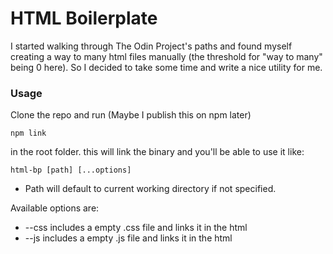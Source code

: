 # HTML Boilerplate

I started walking through The Odin Project's paths and found myself creating a way to many html files manually (the threshold for "way to many" being 0 here). So I decided to take some time and write a nice utility for me.

### Usage

Clone the repo and run (Maybe I publish this on npm later)

```
npm link
```

in the root folder. this will link the binary and you'll be able to use it like:

```
html-bp [path] [...options]
```

- Path will default to current working directory if not specified.

Available options are:
- --css includes a empty .css file and links it in the html
- --js includes a empty .js file and links it in the html